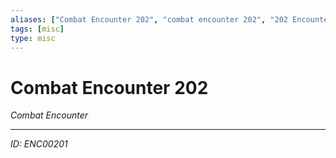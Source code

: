 ```yaml
---
aliases: ["Combat Encounter 202", "combat encounter 202", "202 Encounter Combat"]
tags: [misc]
type: misc
---
```


# Combat Encounter 202

*Combat Encounter*

---
*ID: ENC00201*
